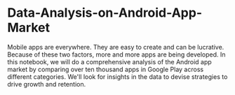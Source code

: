 # Data-Analysis-on-Android-App-Market
Mobile apps are everywhere. They are easy to create and can be lucrative. Because of these two factors, more and more apps are being developed. In this notebook, we will do a comprehensive analysis of the Android app market by comparing over ten thousand apps in Google Play across different categories. We'll look for insights in the data to devise strategies to drive growth and retention.
